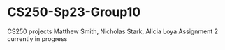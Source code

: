 # CS250-Sp23-Group10
CS250 projects
Matthew Smith,
Nicholas Stark,
Alicia Loya
Assignment 2 currently in progress
